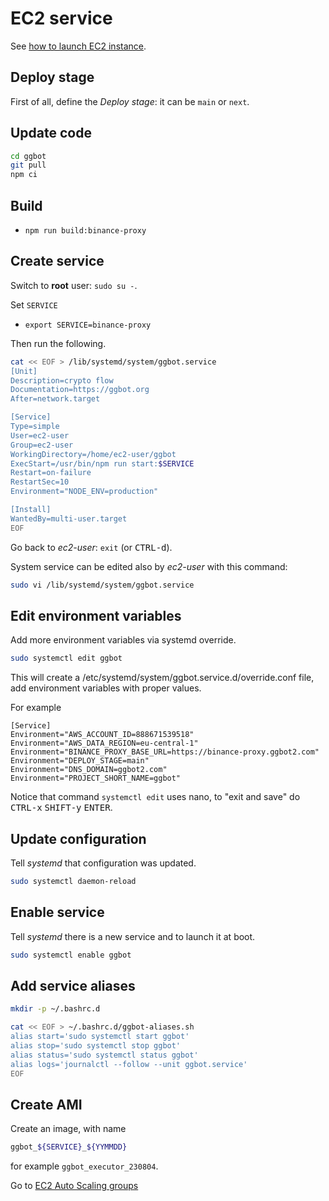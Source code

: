 # EC2 service

See [how to launch EC2 instance](../../docs/ec2-launch-instance.md).

## Deploy stage

First of all, define the _Deploy stage_: it can be `main` or `next`.

## Update code

```sh
cd ggbot
git pull
npm ci
```

## Build

-   `npm run build:binance-proxy`

## Create service

Switch to **root** user: `sudo su -`.

Set `SERVICE`

-   `export SERVICE=binance-proxy`

Then run the following.

```sh
cat << EOF > /lib/systemd/system/ggbot.service
[Unit]
Description=crypto flow
Documentation=https://ggbot.org
After=network.target

[Service]
Type=simple
User=ec2-user
Group=ec2-user
WorkingDirectory=/home/ec2-user/ggbot
ExecStart=/usr/bin/npm run start:$SERVICE
Restart=on-failure
RestartSec=10
Environment="NODE_ENV=production"

[Install]
WantedBy=multi-user.target
EOF
```

Go back to _ec2-user_: `exit` (or <kbd>CTRL-d</kbd>).

System service can be edited also by _ec2-user_ with this command:

```sh
sudo vi /lib/systemd/system/ggbot.service
```

## Edit environment variables

Add more environment variables via systemd override.

```sh
sudo systemctl edit ggbot
```

This will create a /etc/systemd/system/ggbot.service.d/override.conf file, add environment variables with proper values.

For example

    [Service]
    Environment="AWS_ACCOUNT_ID=888671539518"
    Environment="AWS_DATA_REGION=eu-central-1"
    Environment="BINANCE_PROXY_BASE_URL=https://binance-proxy.ggbot2.com"
    Environment="DEPLOY_STAGE=main"
    Environment="DNS_DOMAIN=ggbot2.com"
    Environment="PROJECT_SHORT_NAME=ggbot"

Notice that command `systemctl edit` uses nano, to "exit and save" do <kbd>CTRL-x</kbd> <kbd>SHIFT-y</kbd> <kbd>ENTER</kbd>.

## Update configuration

Tell _systemd_ that configuration was updated.

```sh
sudo systemctl daemon-reload
```

## Enable service

Tell _systemd_ there is a new service and to launch it at boot.

```sh
sudo systemctl enable ggbot
```

## Add service aliases

```sh
mkdir -p ~/.bashrc.d

cat << EOF > ~/.bashrc.d/ggbot-aliases.sh
alias start='sudo systemctl start ggbot'
alias stop='sudo systemctl stop ggbot'
alias status='sudo systemctl status ggbot'
alias logs='journalctl --follow --unit ggbot.service'
EOF
```

## Create AMI

Create an image, with name

```sh
ggbot_${SERVICE}_${YYMMDD}
```

for example `ggbot_executor_230804`.

Go to [EC2 Auto Scaling groups](../../docs/ec2-auto-scaling-groups.md)
